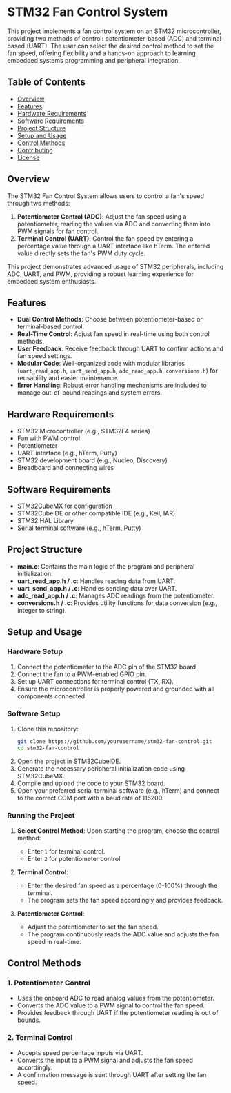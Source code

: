 # STM32 Fan Control System

This project implements a fan control system on an STM32 microcontroller, providing two methods of control: potentiometer-based (ADC) and terminal-based (UART). The user can select the desired control method to set the fan speed, offering flexibility and a hands-on approach to learning embedded systems programming and peripheral integration.

## Table of Contents
- [Overview](#overview)
- [Features](#features)
- [Hardware Requirements](#hardware-requirements)
- [Software Requirements](#software-requirements)
- [Project Structure](#project-structure)
- [Setup and Usage](#setup-and-usage)
- [Control Methods](#control-methods)
- [Contributing](#contributing)
- [License](#license)

## Overview

The STM32 Fan Control System allows users to control a fan's speed through two methods:
1. **Potentiometer Control (ADC)**: Adjust the fan speed using a potentiometer, reading the values via ADC and converting them into PWM signals for fan control.
2. **Terminal Control (UART)**: Control the fan speed by entering a percentage value through a UART interface like hTerm. The entered value directly sets the fan's PWM duty cycle.

This project demonstrates advanced usage of STM32 peripherals, including ADC, UART, and PWM, providing a robust learning experience for embedded system enthusiasts.

## Features

- **Dual Control Methods**: Choose between potentiometer-based or terminal-based control.
- **Real-Time Control**: Adjust fan speed in real-time using both control methods.
- **User Feedback**: Receive feedback through UART to confirm actions and fan speed settings.
- **Modular Code**: Well-organized code with modular libraries (`uart_read_app.h`, `uart_send_app.h`, `adc_read_app.h`, `conversions.h`) for reusability and easier maintenance.
- **Error Handling**: Robust error handling mechanisms are included to manage out-of-bound readings and system errors.

## Hardware Requirements

- STM32 Microcontroller (e.g., STM32F4 series)
- Fan with PWM control
- Potentiometer
- UART interface (e.g., hTerm, Putty)
- STM32 development board (e.g., Nucleo, Discovery)
- Breadboard and connecting wires

## Software Requirements

- STM32CubeMX for configuration
- STM32CubeIDE or other compatible IDE (e.g., Keil, IAR)
- STM32 HAL Library
- Serial terminal software (e.g., hTerm, Putty)

## Project Structure

- **main.c**: Contains the main logic of the program and peripheral initialization.
- **uart_read_app.h / .c**: Handles reading data from UART.
- **uart_send_app.h / .c**: Handles sending data over UART.
- **adc_read_app.h / .c**: Manages ADC readings from the potentiometer.
- **conversions.h / .c**: Provides utility functions for data conversion (e.g., integer to string).

## Setup and Usage

### Hardware Setup

1. Connect the potentiometer to the ADC pin of the STM32 board.
2. Connect the fan to a PWM-enabled GPIO pin.
3. Set up UART connections for terminal control (TX, RX).
4. Ensure the microcontroller is properly powered and grounded with all components connected.

### Software Setup

1. Clone this repository:
   ```bash
   git clone https://github.com/yourusername/stm32-fan-control.git
   cd stm32-fan-control
   ```
2. Open the project in STM32CubeIDE.
3. Generate the necessary peripheral initialization code using STM32CubeMX.
4. Compile and upload the code to your STM32 board.
5. Open your preferred serial terminal software (e.g., hTerm) and connect to the correct COM port with a baud rate of 115200.

### Running the Project

1. **Select Control Method**: Upon starting the program, choose the control method:
   - Enter `1` for terminal control.
   - Enter `2` for potentiometer control.
   
2. **Terminal Control**:
   - Enter the desired fan speed as a percentage (0-100%) through the terminal.
   - The program sets the fan speed accordingly and provides feedback.

3. **Potentiometer Control**:
   - Adjust the potentiometer to set the fan speed.
   - The program continuously reads the ADC value and adjusts the fan speed in real-time.

## Control Methods

### 1. Potentiometer Control

- Uses the onboard ADC to read analog values from the potentiometer.
- Converts the ADC value to a PWM signal to control the fan speed.
- Provides feedback through UART if the potentiometer reading is out of bounds.

### 2. Terminal Control

- Accepts speed percentage inputs via UART.
- Converts the input to a PWM signal and adjusts the fan speed accordingly.
- A confirmation message is sent through UART after setting the fan speed.
